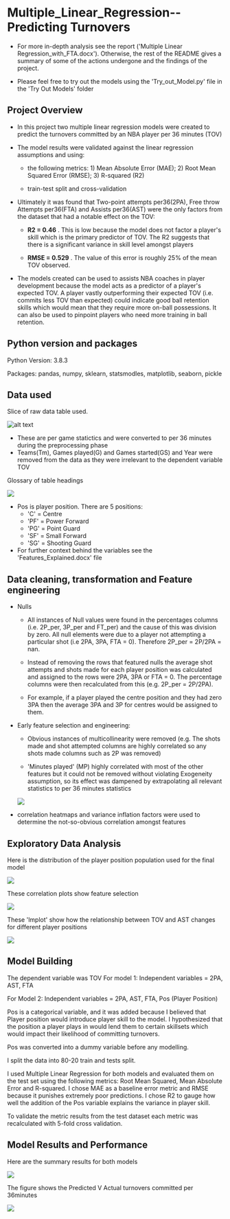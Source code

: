 # Multiple_Linear_Regression-- Predicting Turnovers 

- For more in-depth analysis see the report ('Multiple Linear Regression_with_FTA.docx'). Otherwise, the rest of the README gives a summary of some of the actions undergone and the findings of the project. 

- Please feel free to try out the models using the 'Try_out_Model.py' file in the 'Try Out Models' folder

## Project Overview
 - In this project two multiple linear regression models were created to predict the turnovers committed by an NBA player per 36 minutes (TOV)
 
 - The model results were validated against the linear regression assumptions and using: 
        
      - the following metrics: 1) Mean Absolute Error (MAE); 2) Root Mean Squared Error (RMSE); 3) R-squared (R2)
        
      - train-test split and cross-validation 
        
 - Ultimately it was found that Two-point attempts per36(2PA), Free throw Attempts per36(FTA) and Assists per36(AST) were the only factors from the dataset that had a notable effect on the TOV:
 
      - **R2 = 0.46** . This is low because the model does not factor a player's skill which is the primary predictor of TOV. The R2 suggests that there is a significant variance in skill level amongst players  
        
      - **RMSE = 0.529** . The value of this error is roughly 25% of the mean TOV observed. 

- The models created can be used to assists NBA coaches in player development because the model acts as a predictor of a player's expected TOV. A player vastly outperforming their expected TOV (i.e. commits less TOV than expected) could indicate good ball retention skills which would mean that they require more on-ball possessions. It can also be used to pinpoint players who need more training in ball retention. 


## Python version and packages 
Python Version: 3.8.3

Packages: pandas, numpy, sklearn, statsmodles, matplotlib, seaborn, pickle

## Data used 

Slice of raw data table used. 

![alt text](https://github.com/favourumeh/Multiple_Linear_Regression---Predicting-Turnovers-/blob/main/Images/slice%20of%20data.png)

 - These are per game statictics and were converted to per 36 minutes during the preprocessing phase 
 - Teams(Tm), Games played(G) and Games started(GS) and Year were removed from the data as they were irrelevant to the dependent variable TOV

Glossary of table headings

 ![](https://github.com/favourumeh/Identifying-Player-Position/blob/main/images%20dump/feature%20definitions.png)
 
 - Pos is  player position. There are 5 positions: 
    - 'C' = Centre
    - 'PF' = Power Forward
    - 'PG' = Point Guard
    - 'SF' = Small Forward
    - 'SG' = Shooting Guard
- For further context behind the variables see the 'Features_Explained.docx' file 

## Data cleaning, transformation and Feature engineering
- Nulls

    - All instances of Null values were found in the percentages columns (i.e. 2P_per, 3P_per and FT_per) and the cause of this was division by zero. All null elements were due to a player not attempting a particular shot (i.e 2PA, 3PA, FTA = 0). Therefore 2P_per = 2P/2PA = nan.  
    
    - Instead of removing the rows that featured nulls the average shot attempts and shots made for each player position was calculated and assigned to the rows were 2PA, 3PA or FTA = 0. The percentage columns were then recalculated from this (e.g. 2P_per = 2P/2PA). 
    
    - For example, if a player played the centre position and they had zero 3PA  then the average 3PA and 3P for centres would be assigned to them.
    
- Early feature selection and engineering:

    - Obvious instances of multicollinearity were removed (e.g. The shots made and shot attempted columns are highly correlated so any shots made columns such as 2P was removed)
    
    - 'Minutes played' (MP) highly correlated with most of the other features but it could not be removed without violating Exogeneity assumption, so its effect was dampened by extrapolating all relevant statistics to per 36 minutes statistics 
    
    ![](https://github.com/favourumeh/Multiple_Linear_Regression---Predicting-Turnovers-/blob/main/Images/Feature%20engineering%20and%20selection.png)
    
- correlation heatmaps and variance inflation factors were used to determine the not-so-obvious correlation amongst features 

## Exploratory Data Analysis
Here is the distribution of the player position population used for the final model

![](https://github.com/favourumeh/Multiple_Linear_Regression---Predicting-Turnovers-/blob/main/Images/Bar%20chart%20for%20player%20position%20population.png)

These correlation plots show feature selection

![](https://github.com/favourumeh/Multiple_Linear_Regression---Predicting-Turnovers-/blob/main/Images/Correlation%20plot.png)

These 'lmplot' show how the relationship between TOV and AST changes for different player positions

![](https://github.com/favourumeh/Multiple_Linear_Regression---Predicting-Turnovers-/blob/main/Images/lmplot%20for%20TOV%20v%20AST.png)

## Model Building 
The dependent variable was TOV
For model 1: Independent variables = 2PA, AST, FTA

For Model 2: Independent variables = 2PA, AST, FTA, Pos (Player Position)

Pos is a categorical variable, and it was added because I believed that Player position would introduce player skill to the model. I hypothesized that the position a player plays in would lend them to certain skillsets which would impact their likelihood of committing turnovers. 

Pos was converted into a dummy variable before any modelling.

I split the data into 80-20 train and tests split. 

I used Multiple Linear Regression for both models and evaluated them on the test set using the following metrics: Root Mean Squared, Mean Absolute Error and R-squared. I chose MAE as a baseline error metric and RMSE because it punishes extremely poor predictions. I chose R2 to gauge how well the addition of the Pos variable explains the variance in player skill.  

To validate the metric results from the test dataset each metric was recalculated with 5-fold cross validation. 


## Model Results and Performance 
Here are the summary results for both models 

![](https://github.com/favourumeh/Multiple_Linear_Regression---Predicting-Turnovers-/blob/main/Images/Model%20Summary%20result.png)

The figure shows the Predicted V Actual turnovers committed per 36minutes 

![](https://github.com/favourumeh/Multiple_Linear_Regression---Predicting-Turnovers-/blob/main/Images/Model%201--%20Predicted%20V%20Actual%20TOV.png)

